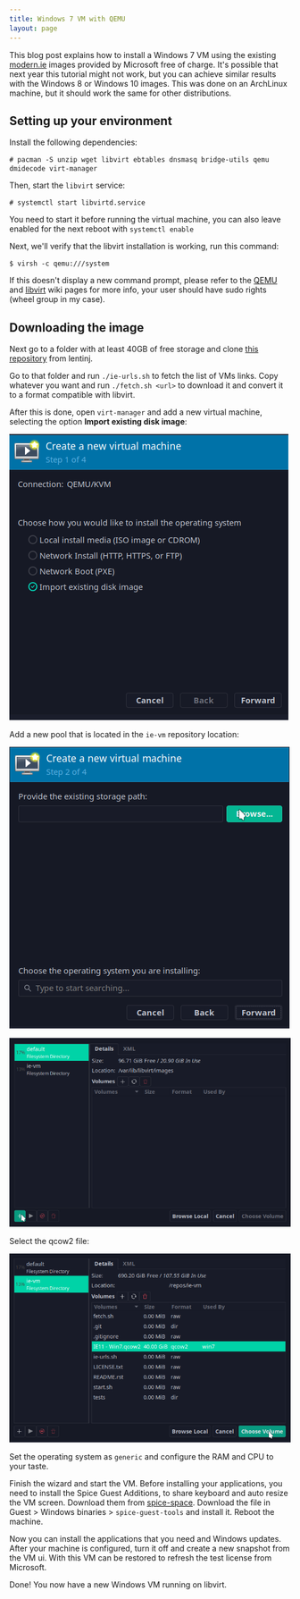 ```yaml
---
title: Windows 7 VM with QEMU
layout: page
---
```


This blog post explains how to install a Windows 7 VM using the existing [modern.ie](https://modern.ie) images provided by Microsoft free of charge. It's possible that next year this tutorial might not work, but you can achieve similar results with the Windows 8 or Windows 10 images. This was done on an ArchLinux machine, but it should work the same for other distributions.

## Setting up your environment

Install the following dependencies:

```
# pacman -S unzip wget libvirt ebtables dnsmasq bridge-utils qemu dmidecode virt-manager
```

Then, start the `libvirt` service:

```
# systemctl start libvirtd.service
```

You need to start it before running the virtual machine, you can also leave enabled for the next reboot with `systemctl enable`

Next, we'll verify that the libvirt installation is working, run this command:

```
$ virsh -c qemu:///system
```

If this doesn't display a new command prompt, please refer to the [QEMU](https://wiki.archlinux.org/index.php/QEMU) and [libvirt](https://wiki.archlinux.org/index.php/Libvirt) wiki pages for more info, your user should have sudo rights (wheel group in my case).

## Downloading the image

Next go to a folder with at least 40GB of free storage and clone [this repository](https://github.com/lentinj/ie-vm) from lentinj.

Go to that folder and run `./ie-urls.sh` to fetch the list of VMs links. Copy whatever you want and run `./fetch.sh <url>` to download it and convert it to a format compatible with libvirt.

After this is done, open `virt-manager` and add a new virtual machine, selecting the option **Import existing disk image**:

![Import Image UI](/assets/windows-vm-qemu/importExistingImage.png)

Add a new pool that is located in the `ie-vm` repository location:

![Browse and Add Pool](/assets/windows-vm-qemu/browsePool.png)

![Create Pool](/assets/windows-vm-qemu/createPool.png)

Select the qcow2 file:

![Select qcow2 file](/assets/windows-vm-qemu/qcow2Selection.png)

Set the operating system as `generic` and configure the RAM and CPU to your taste.

Finish the wizard and start the VM. Before installing your applications, you need to install the Spice Guest Additions, to share keyboard and auto resize the VM screen. Download them from [spice-space](https://www.spice-space.org/download.html). Download the file in Guest > Windows binaries > `spice-guest-tools` and install it. Reboot the machine.

Now you can install the applications that you need and Windows updates. After your machine is configured, turn it off and create a new snapshot from the VM ui. With this VM can be restored to refresh the test license from Microsoft.

Done! You now have a new Windows VM running on libvirt.
